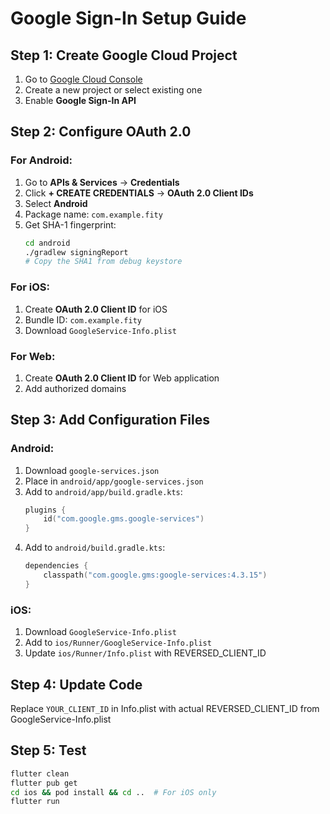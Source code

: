 # Google Sign-In Setup Guide

## Step 1: Create Google Cloud Project

1. Go to [Google Cloud Console](https://console.cloud.google.com/)
2. Create a new project or select existing one
3. Enable **Google Sign-In API**

## Step 2: Configure OAuth 2.0

### For Android:
1. Go to **APIs & Services** → **Credentials**
2. Click **+ CREATE CREDENTIALS** → **OAuth 2.0 Client IDs**
3. Select **Android**
4. Package name: `com.example.fity`
5. Get SHA-1 fingerprint:
   ```bash
   cd android
   ./gradlew signingReport
   # Copy the SHA1 from debug keystore
   ```

### For iOS:
1. Create **OAuth 2.0 Client ID** for iOS
2. Bundle ID: `com.example.fity`
3. Download `GoogleService-Info.plist`

### For Web:
1. Create **OAuth 2.0 Client ID** for Web application
2. Add authorized domains

## Step 3: Add Configuration Files

### Android:
1. Download `google-services.json` 
2. Place in `android/app/google-services.json`
3. Add to `android/app/build.gradle.kts`:
   ```kotlin
   plugins {
       id("com.google.gms.google-services")
   }
   ```
4. Add to `android/build.gradle.kts`:
   ```kotlin
   dependencies {
       classpath("com.google.gms:google-services:4.3.15")
   }
   ```

### iOS:
1. Download `GoogleService-Info.plist`
2. Add to `ios/Runner/GoogleService-Info.plist`
3. Update `ios/Runner/Info.plist` with REVERSED_CLIENT_ID

## Step 4: Update Code

Replace `YOUR_CLIENT_ID` in Info.plist with actual REVERSED_CLIENT_ID from GoogleService-Info.plist

## Step 5: Test

```bash
flutter clean
flutter pub get
cd ios && pod install && cd ..  # For iOS only
flutter run
```